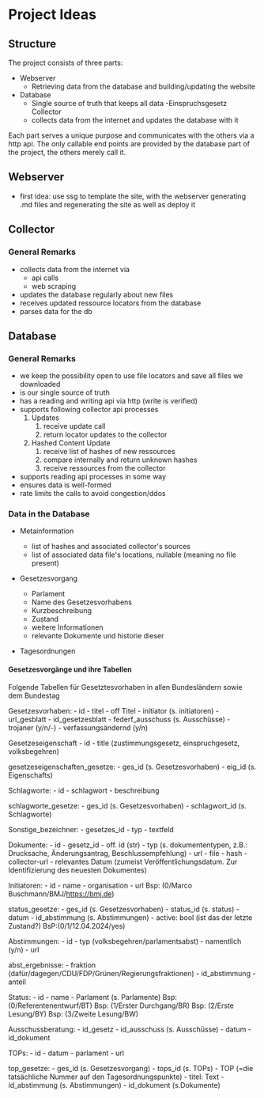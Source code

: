 # Project Ideas
## Structure
The project consists of three parts:
- Webserver
    - Retrieving data from the database and building/updating the website
- Database
    - Single source of truth that keeps all data
-Einspruchsgesetz Collector
    - collects data from the internet and updates the database with it

Each part serves a unique purpose and communicates with the others via a http api.
The only callable end points are provided by the database part of the project, the others merely call it.

## Webserver
- first idea: use ssg to template the site, with the webserver generating .md files and regenerating
the site as well as deploy it
## Collector
### General Remarks
- collects data from the internet via 
    - api calls
    - web scraping
- updates the database regularly about new files
- receives updated ressource locators from the database
- parses data for the db

## Database
### General Remarks
- we keep the possibility open to use file locators and save all files we downloaded
- is our single source of truth
- has a reading and writing api via http (write is verified)
- supports following collector api processes
    1. Updates
        1. receive update call
        2. return locator updates to the collector
    2. Hashed Content Update
        1. receive list of hashes of new ressources
        2. compare internally and return unknown hashes
        3. receive ressources from the collector
- supports reading api processes in some way
- ensures data is well-formed
- rate limits the calls to avoid congestion/ddos

### Data in the Database
- Metainformation
    - list of hashes and associated collector's sources
    - list of associated data file's locations, nullable (meaning no file present)
- Gesetzesvorgang
    - Parlament
    - Name des Gesetzesvorhabens
    - Kurzbeschreibung
    - Zustand
    - weitere Informationen
    - relevante Dokumente und historie dieser

- Tagesordnungen

#### Gesetzesvorgänge und ihre Tabellen
Folgende Tabellen für Gesetztesvorhaben in allen Bundesländern sowie dem Bundestag

Gesetzesvorhaben:
    - id
    - titel
    - off Titel
    - initiator (s. initiatoren)
    - url_gesblatt
    - id_gesetzesblatt
    - federf_ausschuss (s. Ausschüsse)
    - trojaner (y/n/-)
    - verfassungsändernd (y/n)

Gesetzeseigenschaft
    - id 
    - title (zustimmungsgesetz, einspruchgesetz, volksbegehren)

gesetzeseigenschaften_gesetze:
    - ges_id (s. Gesetzesvorhaben)
    - eig_id (s. Eigenschafts)

Schlagworte:
    - id
    - schlagwort
    - beschreibung

schlagworte_gesetze:
    - ges_id (s. Gesetzesvorhaben)
    - schlagwort_id (s. Schlagworte)

Sonstige_bezeichner:
    - gesetzes_id
    - typ
    - textfeld

Dokumente:
    - id
    - gesetz_id
    - off. id (str)
    - typ (s. dokumententypen, z.B.: Drucksache, Änderungsantrag, Beschlussempfehlung)
    - url
    - file
    - hash
    - collector-url
    - relevantes Datum (zumeist Veröffentlichungsdatum. Zur Identifizierung des neuesten Dokumentes)

Initiatoren:
    - id
    - name
    - organisation
    - url
    Bsp: (0/Marco Buschmann/BMJ/https://bmj.de)

status_gesetze:
    - ges_id (s. Gesetzesvorhaben)
    - status_id (s. status)
    - datum
    - id_abstimmung (s. Abstimmungen)
    - active: bool (ist das der letzte Zustand?)
    BsP:(0/1/12.04.2024/yes)

Abstimmungen:
    - id
    - typ (volksbegehren/parlamentsabst)
    - namentlich (y/n)
    - url

abst_ergebnisse:
    - fraktion (dafür/dagegen/CDU/FDP/Grünen/Regierungsfraktionen)
    - id_abstimmung
    - anteil

Status:
    - id
    - name
    - Parlament (s. Parlamente)
    Bsp: (0/Referentenentwurf/BT)
    Bsp: (1/Erster Durchgang/BR)
    Bsp: (2/Erste Lesung/BY)
    Bsp: (3/Zweite Lesung/BW)

Ausschussberatung:
    - id_gesetz
    - id_ausschuss (s. Ausschüsse)
    - datum
    - id_dokument

TOPs:
    - id
    - datum
    - parlament
    - url

top_gesetze:
    - ges_id (s. Gesetzesvorgang)
    - tops_id (s. TOPs)
    - TOP (=die tatsächliche Nummer auf den Tagesordnungspunkte)
    - titel: Text
    - id_abstimmung (s. Abstimmungen)
    - id_dokument (s.Dokumente)
